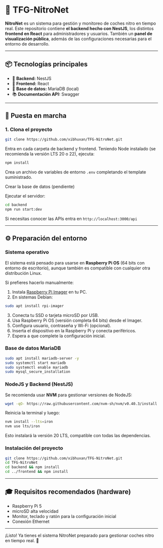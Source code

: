 # 🚗 TFG-NitroNet

**NitroNet** es un sistema para gestión y monitoreo de coches nitro en tiempo real. Este repositorio contiene **el backend hecho con NestJS**, los distintos **frontend en React** para administradores y usuarios. También un **panel de visualización pública**, además de las configuraciones necesarias para el entorno de desarrollo.

---

## 📦 Tecnologías principales

* 🧠 **Backend:** NestJS
* 🎨 **Frontend:** React
* 🐬 **Base de datos:** MariaDB (local)
* 📚 **Documentación API:** Swagger

---

## 🚀 Puesta en marcha

### 1. Clona el proyecto

```bash
git clone https://github.com/xibhuxan/TFG-NitroNet.git
```

Entra en cada carpeta de backend y frontend. Teniendo Node instalado (se recomienda la versión LTS 20 o 22), ejecuta:

```bash
npm install
```

Crea un archivo de variables de entorno `.env` completando el template suministrado.

Crear la base de datos (pendiente)

Ejecutar el servidor:

```bash
cd backend
npm run start:dev
```

Si necesitas conocer las APIs entra en `http://localhost:3000/api`

---

## ⚙️ Preparación del entorno

### Sistema operativo

El sistema está pensado para usarse en **Raspberry Pi OS** (64 bits con entorno de escritorio), aunque también es compatible con cualquier otra distribución Linux.

Si prefieres hacerlo manualmente:

1. Instala [Raspberry Pi Imager](https://www.raspberrypi.com/software/) en tu PC.
2. En sistemas Debian:

```bash
sudo apt install rpi-imager
```

3. Conecta tu SSD o tarjeta microSD por USB.
4. Usa Raspberry Pi OS (versión completa 64 bits) desde el Imager.
5. Configura usuario, contraseña y Wi-Fi (opcional).
6. Inserta el dispositivo en la Raspberry Pi y conecta periféricos.
7. Espera a que complete la configuración inicial.

### Base de datos MariaDB

```bash
sudo apt install mariadb-server -y
sudo systemctl start mariadb
sudo systemctl enable mariadb
sudo mysql_secure_installation
```

### NodeJS y Backend (NestJS)

Se recomienda usar **NVM** para gestionar versiones de NodeJS:

```bash
wget -qO- https://raw.githubusercontent.com/nvm-sh/nvm/v0.40.3/install.sh | bash
```

Reinicia la terminal y luego:

```bash
nvm install --lts=iron
nvm use lts/iron
```

Esto instalará la versión 20 LTS, compatible con todas las dependencias.

### Instalación del proyecto

```bash
git clone https://github.com/xibhuxan/TFG-NitroNet.git
cd TFG-NitroNet
cd backend && npm install
cd ../frontend && npm install
```

---

## 🎓 Requisitos recomendados (hardware)

* Raspberry Pi 5
* microSD alta velocidad
* Monitor, teclado y ratón para la configuración inicial
* Conexión Ethernet

---

¡Listo! Ya tienes el sistema NitroNet preparado para gestionar coches nitro en tiempo real. 🚀
